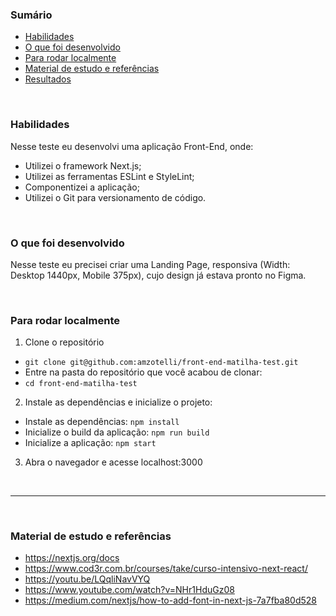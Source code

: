 ### **Sumário**

- [Habilidades](#habilidades)
- [O que foi desenvolvido](#o-que-foi-desenvolvido)
- [Para rodar localmente](#para-rodar-localmente)
- [Material de estudo e referências](#material-de-estudo-e-referências)
- [Resultados](https://github.com/amzotelli/front-end-matilha-test/tree/main/public/images/results)

<br>

### **Habilidades**

Nesse teste eu desenvolvi uma aplicação Front-End, onde:
* Utilizei o framework Next.js;
* Utilizei as ferramentas ESLint e StyleLint;
* Componentizei a aplicação;
* Utilizei o Git para versionamento de código.

<br>

### **O que foi desenvolvido**

Nesse teste eu precisei criar uma Landing Page, responsiva (Width: Desktop 1440px, Mobile 375px), cujo design já estava pronto no Figma.

<br>

### **Para rodar localmente**

1. Clone o repositório 
* `git clone git@github.com:amzotelli/front-end-matilha-test.git`
* Entre na pasta do repositório que você acabou de clonar: 
* `cd front-end-matilha-test`

2. Instale as dependências e inicialize o projeto: 
* Instale as dependências: `npm install`
* Inicialize o build da aplicação: `npm run build`
* Inicialize a aplicação: `npm start`

3. Abra o navegador e acesse localhost:3000

<br>

----
<br>

### **Material de estudo e referências**

- https://nextjs.org/docs
- https://www.cod3r.com.br/courses/take/curso-intensivo-next-react/
- https://youtu.be/LQqliNavVYQ
- https://www.youtube.com/watch?v=NHr1HduGz08
- https://medium.com/nextjs/how-to-add-font-in-next-js-7a7fba80d528
